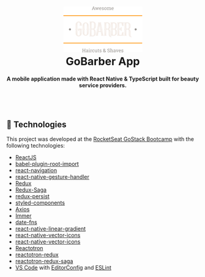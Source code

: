 
<h1 align="center">
    <img alt="GoBarber App" src="./src/assets/logo.png" />
    <br>
    GoBarber App
</h1>

<h4 align="center">
  A mobile application made with React Native & TypeScript built for beauty service providers.
</h4>
<p align="center">
 <br>
 <br>
    
## :rocket: Technologies

This project was developed at the [RocketSeat GoStack Bootcamp](https://rocketseat.com.br/bootcamp) with the following technologies:

-  [ReactJS](https://reactjs.org/)
-  [babel-plugin-root-import](https://github.com/entwicklerstube/babel-plugin-root-import)
-  [react-navigation](https://reactnavigation.org/)
-  [react-native-gesture-handler](https://github.com/kmagiera/react-native-gesture-handler)
-  [Redux](https://redux.js.org/)
-  [Redux-Saga](https://redux-saga.js.org/)
-  [redux-persist](https://github.com/rt2zz/redux-persist)
-  [styled-components](https://www.styled-components.com/)
-  [Axios](https://github.com/axios/axios)
-  [Immer](https://github.com/immerjs/immer)
-  [date-fns](https://date-fns.org/)
-  [react-native-linear-gradient](https://github.com/react-native-community/react-native-linear-gradient)
-  [react-native-vector-icons](https://github.com/oblador/react-native-vector-icons)
-  [react-native-vector-icons](https://github.com/oblador/react-native-vector-icons)
-  [Reactotron](https://infinite.red/reactotron)
-  [reactotron-redux](https://github.com/infinitered/reactotron-redux)
-  [reactotron-redux-saga](https://github.com/infinitered/reactotron-redux-sagan)
-  [VS Code][vc] with [EditorConfig][vceditconfig] and [ESLint][vceslint]

 
 


[nodejs]: https://nodejs.org/
[yarn]: https://yarnpkg.com/
[vc]: https://code.visualstudio.com/
[vceditconfig]: https://marketplace.visualstudio.com/items?itemName=EditorConfig.EditorConfig
[vceslint]: https://marketplace.visualstudio.com/items?itemName=dbaeumer.vscode-eslint

